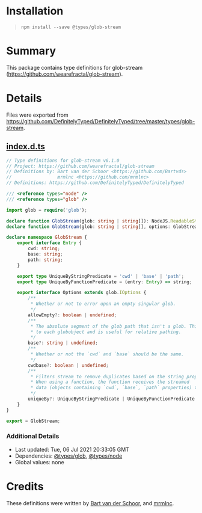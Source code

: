 # Installation
> `npm install --save @types/glob-stream`

# Summary
This package contains type definitions for glob-stream (https://github.com/wearefractal/glob-stream).

# Details
Files were exported from https://github.com/DefinitelyTyped/DefinitelyTyped/tree/master/types/glob-stream.
## [index.d.ts](https://github.com/DefinitelyTyped/DefinitelyTyped/tree/master/types/glob-stream/index.d.ts)
````ts
// Type definitions for glob-stream v6.1.0
// Project: https://github.com/wearefractal/glob-stream
// Definitions by: Bart van der Schoor <https://github.com/Bartvds>
//                 mrmlnc <https://github.com/mrmlnc>
// Definitions: https://github.com/DefinitelyTyped/DefinitelyTyped

/// <reference types="node" />
/// <reference types="glob" />

import glob = require('glob');

declare function GlobStream(glob: string | string[]): NodeJS.ReadableStream;
declare function GlobStream(glob: string | string[], options: GlobStream.Options): NodeJS.ReadableStream;

declare namespace GlobStream {
    export interface Entry {
        cwd: string;
        base: string;
        path: string;
    }

    export type UniqueByStringPredicate = 'cwd' | 'base' | 'path';
    export type UniqueByFunctionPredicate = (entry: Entry) => string;

    export interface Options extends glob.IOptions {
        /**
         * Whether or not to error upon an empty singular glob.
         */
        allowEmpty?: boolean | undefined;
        /**
         * The absolute segment of the glob path that isn't a glob. This value is attached
         * to each globobject and is useful for relative pathing.
         */
        base?: string | undefined;
        /**
         * Whether or not the `cwd` and `base` should be the same.
         */
        cwdbase?: boolean | undefined;
        /**
         * Filters stream to remove duplicates based on the string property name or the result of function.
         * When using a function, the function receives the streamed
         * data (objects containing `cwd`, `base`, `path` properties) to compare against.
         */
        uniqueBy?: UniqueByStringPredicate | UniqueByFunctionPredicate | undefined;
    }
}

export = GlobStream;

````

### Additional Details
 * Last updated: Tue, 06 Jul 2021 20:33:05 GMT
 * Dependencies: [@types/glob](https://npmjs.com/package/@types/glob), [@types/node](https://npmjs.com/package/@types/node)
 * Global values: none

# Credits
These definitions were written by [Bart van der Schoor](https://github.com/Bartvds), and [mrmlnc](https://github.com/mrmlnc).

